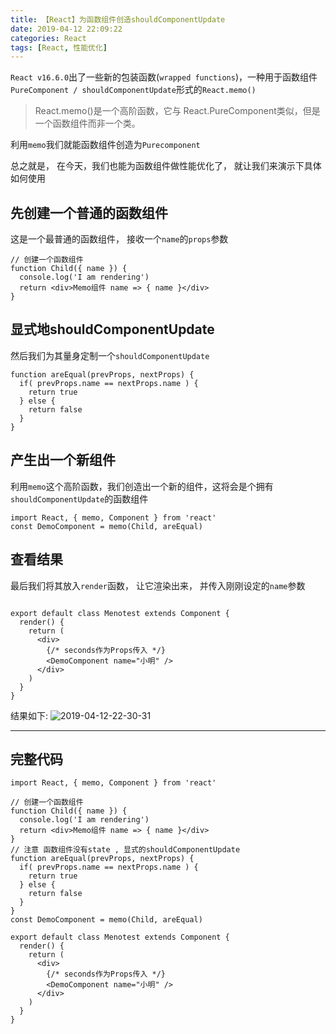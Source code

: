 ```yaml
---
title: 【React】为函数组件创造shouldComponentUpdate
date: 2019-04-12 22:09:22
categories: React 
tags: [React, 性能优化]
---
```



`React v16.6.0`出了一些新的包装函数(`wrapped functions`)，一种用于函数组件`PureComponent / shouldComponentUpdate`形式的`React.memo()`

> React.memo()是一个高阶函数，它与 React.PureComponent类似，但是一个函数组件而非一个类。

利用`memo`我们就能函数组件创造为`Purecomponent`

总之就是， 在今天，我们也能为函数组件做性能优化了， 就让我们来演示下具体如何使用

## 先创建一个普通的函数组件

这是一个最普通的函数组件， 接收一个`name`的`props`参数
```Js
// 创建一个函数组件
function Child({ name }) {
  console.log('I am rendering')
  return <div>Memo组件 name => { name }</div>
}
```
## 显式地shouldComponentUpdate
然后我们为其量身定制一个`shouldComponentUpdate`
```Js
function areEqual(prevProps, nextProps) {
  if( prevProps.name == nextProps.name ) {
    return true
  } else {
    return false
  }
}
```
## 产生出一个新组件
利用`memo`这个高阶函数，我们创造出一个新的组件，这将会是个拥有`shouldComponentUpdate`的函数组件
```Js
import React, { memo, Component } from 'react'
const DemoComponent = memo(Child, areEqual)
```

## 查看结果
最后我们将其放入`render`函数， 让它渲染出来， 并传入刚刚设定的`name`参数
```Js

export default class Menotest extends Component {
  render() {
    return (
      <div>
        {/* seconds作为Props传入 */}
        <DemoComponent name="小明" />
      </div>
    )
  }
}
```


结果如下:
![2019-04-12-22-30-31](http://img.nixiaolei.com/2019-04-12-22-30-31.png)

*** 

## 完整代码
```Js
import React, { memo, Component } from 'react'

// 创建一个函数组件
function Child({ name }) {
  console.log('I am rendering')
  return <div>Memo组件 name => { name }</div>
}
// 注意 函数组件没有state , 显式的shouldComponentUpdate
function areEqual(prevProps, nextProps) {
  if( prevProps.name == nextProps.name ) {
    return true
  } else {
    return false
  }
}
const DemoComponent = memo(Child, areEqual)

export default class Menotest extends Component {
  render() {
    return (
      <div>
        {/* seconds作为Props传入 */}
        <DemoComponent name="小明" />
      </div>
    )
  }
}
```







